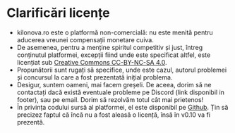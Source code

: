 # Clarificări licențe

* kilonova.ro este o platformă non-comercială: nu este menită pentru aducerea vreunei compensații monetare cuiva.
* De asemenea, pentru a menține spiritul competitiv și just, întreg conținutul platformei, excepții fiind unde este specificat altfel, este licențiat sub [Creative Commons CC-BY-NC-SA 4.0](https://creativecommons.org/licenses/by-nc-sa/4.0/).
* Propunătorii sunt rugați să specifice, unde este cazul, autorul problemei și concursul la care a fost prezentată inițial problema.
* Desigur, suntem oameni, mai facem greșeli. De aceea, dorim să ne contactați dacă există eventuale probleme pe Discord (link disponibil in footer), sau pe email. Dorim să rezolvăm totul cât mai prietenos!
* În privința codului sursă al platformei, el este disponibil pe [Github](https://github.com/KiloProjects/Kilonova). Țin să precizez faptul că încă nu a fost aleasă o licență, însă în v0.10 va fi prezentă.
